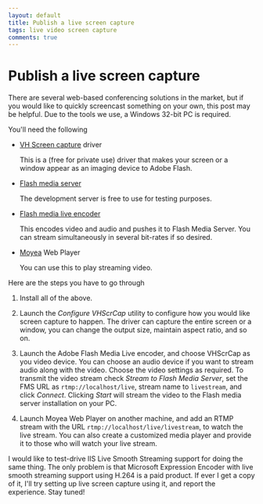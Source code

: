 ```yaml
---
layout: default
title: Publish a live screen capture
tags: live video screen capture
comments: true
---
```

# Publish a live screen capture

There are several web-based conferencing solutions in the market, but if you would like to quickly screencast something on your own, this post may be helpful. Due to the tools we use, a Windows 32-bit PC is required.

You'll need the following

- [VH Screen capture](http://www.splitmedialabs.com/download) driver

    This is a (free for private use) driver that makes your screen or a window appear as an imaging device to Adobe Flash.

- [Flash media server](http://www.adobe.com/products/flashmediaserver/)

    The development server is free to use for testing purposes.

- [Flash media live encoder](http://www.adobe.com/products/flashmediaserver/flashmediaencoder/)

    This encodes video and audio and pushes it to Flash Media Server. You can stream simultaneously in several bit-rates if so desired.

- [Moyea](http://www.playerdiy.com/) Web Player

    You can use this to play streaming video.

Here are the steps you have to go through

1. Install all of the above.

2. Launch the _Configure VHScrCap_ utility to configure how you would like screen capture to happen. The driver can capture the entire screen or a window, you can change the output size, maintain aspect ratio, and so on.

3. Launch the Adobe Flash Media Live encoder, and choose VHScrCap as you video device. You can choose an audio device if you want to stream audio along with the video. Choose the video settings as required. To transmit the video stream check _Stream to Flash Media Server_, set the FMS URL as `rtmp://localhost/live`, stream name to `livestream`, and click _Connect_. Clicking _Start_ will stream the video to the Flash media server installation on your PC.

4. Launch Moyea Web Player on another machine, and add an RTMP stream with the URL `rtmp://localhost/live/livestream`, to watch the live stream. You can also create a customized media player and provide it to those who will watch your live stream.

I would like to test-drive IIS Live Smooth Streaming support for doing the same thing. The only problem is that Microsoft Expression Encoder with live smooth streaming support using H.264 is a paid product. If ever I get a copy of it, I'll try setting up live screen capture using it, and report the experience. Stay tuned!
